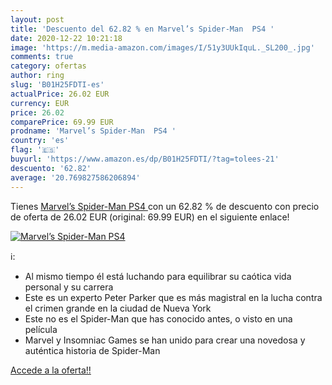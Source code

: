 ```yaml
---
layout: post
title: 'Descuento del 62.82 % en Marvel’s Spider-Man  PS4 '
date: 2020-12-22 10:21:18
image: 'https://m.media-amazon.com/images/I/51y3UUkIquL._SL200_.jpg'
comments: true
category: ofertas
author: ring
slug: 'B01H25FDTI-es'
actualPrice: 26.02 EUR
currency: EUR
price: 26.02
comparePrice: 69.99 EUR
prodname: 'Marvel’s Spider-Man  PS4 '
country: 'es'
flag: '🇪🇸'
buyurl: 'https://www.amazon.es/dp/B01H25FDTI/?tag=tolees-21'
descuento: '62.82'
average: '20.769827586206894'
---
```


Tienes [Marvel’s Spider-Man  PS4 ](https://www.amazon.es/dp/B01H25FDTI/?tag=tolees-21) con un 62.82 % de descuento con precio de oferta de 26.02 EUR (original: 69.99 EUR) en el siguiente enlace!

[![Marvel’s Spider-Man  PS4 ](https://m.media-amazon.com/images/I/51y3UUkIquL._SL200_.jpg)](https://www.amazon.es/dp/B01H25FDTI/?tag=tolees-21)

ℹ️:

- Al mismo tiempo él está luchando para equilibrar su caótica vida personal y su carrera
- Este es un experto Peter Parker que es más magistral en la lucha contra el crimen grande en la ciudad de Nueva York
- Este no es el Spider-Man que has conocido antes, o visto en una película
- Marvel y Insomniac Games se han unido para crear una novedosa y auténtica historia de Spider-Man

[Accede a la oferta!!](https://www.amazon.es/dp/B01H25FDTI/?tag=tolees-21)
